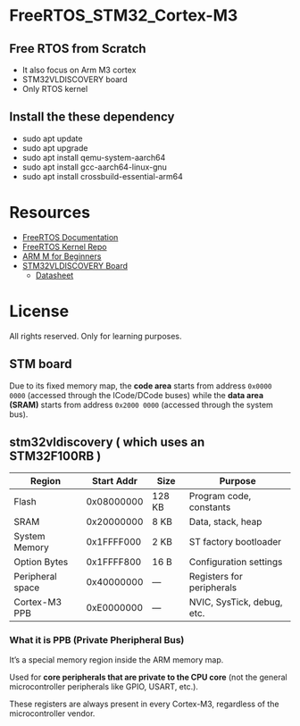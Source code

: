 # FreeRTOS_STM32_Cortex-M3

## Free RTOS from Scratch
- It also focus on Arm M3 cortex
- STM32VLDISCOVERY board
- Only RTOS kernel

## Install the these dependency
- sudo apt update
- sudo apt upgrade
- sudo apt install qemu-system-aarch64
- sudo apt install gcc-aarch64-linux-gnu
- sudo apt install crossbuild-essential-arm64

  
# Resources
- [FreeRTOS Documentation](https://github.com/FreeRTOS/FreeRTOS-Kernel-Book/releases/download/V1.1.0/Mastering-the-FreeRTOS-Real-Time-Kernel.v1.1.0.pdf)
- [FreeRTOS Kernel Repo](https://github.com/FreeRTOS/FreeRTOS-Kernel)
- [ARM M for Beginners](https://community.arm.com/cfs-file/__key/telligent-evolution-components-attachments/01-2142-00-00-00-00-52-96/White-Paper-_2D00_-Cortex_2D00_M-for-Beginners-_2D00_-2016-_2800_final-v3_2900_.pdf)
- [STM32VLDISCOVERY Board](https://www.st.com/resource/en/user_manual/um0919-stm32vldiscovery-stm32-value-line-discovery-stmicroelectronics.pdf)
  - [Datasheet](https://www.st.com/resource/en/reference_manual/dm00031020-stm32f405-415-stm32f407-417-stm32f427-437-and-stm32f429-439-advanced-arm-based-32-bit-mcus-stmicroelectronics.pdf)

# License

All rights reserved. Only for learning purposes.

## STM board
Due to its fixed memory map, the **code area** starts from address `0x0000 0000` (accessed
through the ICode/DCode buses) while the **data area (SRAM)** starts from address
`0x2000 0000` (accessed through the system bus).

## stm32vldiscovery ( which uses an STM32F100RB )
| Region           | Start Addr | Size   | Purpose                    |
| ---------------- | ---------- | ------ | -------------------------- |
| Flash            | 0x08000000 | 128 KB | Program code, constants    |
| SRAM             | 0x20000000 | 8 KB   | Data, stack, heap          |
| System Memory    | 0x1FFFF000 | 2 KB   | ST factory bootloader      |
| Option Bytes     | 0x1FFFF800 | 16 B   | Configuration settings     |
| Peripheral space | 0x40000000 | —      | Registers for peripherals  |
| Cortex-M3 PPB    | 0xE0000000 | —      | NVIC, SysTick, debug, etc. |


### What it is PPB (Private Pheripheral Bus)
It’s a special memory region inside the ARM memory map.

Used for **core peripherals that are private to the CPU core** (not the general microcontroller peripherals like GPIO, USART, etc.).

These registers are always present in every Cortex-M3, regardless of the microcontroller vendor.
